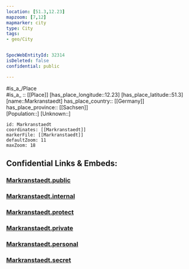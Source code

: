 ```yaml
---
location: [51.3,12.23] 
mapzoom: [7,12] 
mapmarker: city 
type: City
tags:
- geo/City


SpocWebEntityId: 32314
isDeleted: false
confidential: public

---
```

#is_a_/Place  
#is_a_ :: [[Place]] 
[has_place_longitude::12.23] 
[has_place_latitude::51.3] 
[name::Markranstaedt] 
has_place_country:: [[Germany]]  
has_place_province:: [[Sachsen]]  
[Population::] 
[Unknown::] 


```leaflet
id: Markranstaedt
coordinates: [[Markranstaedt]] 
markerFile: [[Markranstaedt]] 
defaultZoom: 11 
maxZoom: 18
```


## Confidential Links & Embeds: 

### [Markranstaedt.public](/_public/\Earth\Continent\Europe\Europe~Central\Germany\Germany~East\Sachsen\counties~Sachsen\Leipzig\cities~Leipzig\Markranstädt\CityMarkranstaedt.public.md) 

### [Markranstaedt.internal](/_internal/\Earth\Continent\Europe\Europe~Central\Germany\Germany~East\Sachsen\counties~Sachsen\Leipzig\cities~Leipzig\Markranstädt\CityMarkranstaedt.internal.md) 

### [Markranstaedt.protect](/_protect/\Earth\Continent\Europe\Europe~Central\Germany\Germany~East\Sachsen\counties~Sachsen\Leipzig\cities~Leipzig\Markranstädt\CityMarkranstaedt.protect.md) 

### [Markranstaedt.private](/_private/\Earth\Continent\Europe\Europe~Central\Germany\Germany~East\Sachsen\counties~Sachsen\Leipzig\cities~Leipzig\Markranstädt\CityMarkranstaedt.private.md) 

### [Markranstaedt.personal](/_personal/\Earth\Continent\Europe\Europe~Central\Germany\Germany~East\Sachsen\counties~Sachsen\Leipzig\cities~Leipzig\Markranstädt\CityMarkranstaedt.personal.md) 

### [Markranstaedt.secret](/_secret/\Earth\Continent\Europe\Europe~Central\Germany\Germany~East\Sachsen\counties~Sachsen\Leipzig\cities~Leipzig\Markranstädt\CityMarkranstaedt.secret.md)

